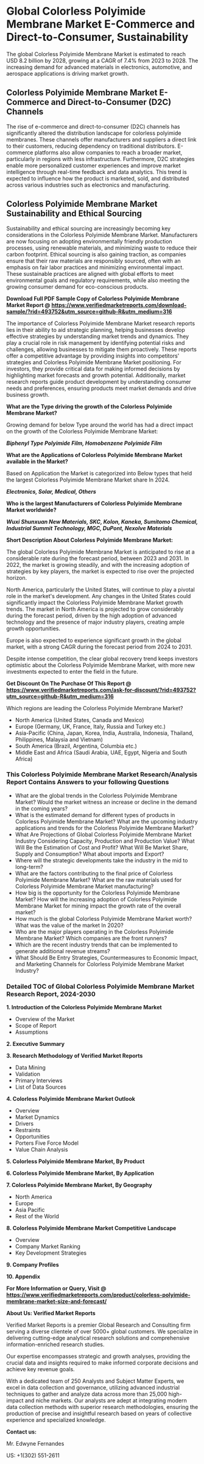 <h1>Global Colorless Polyimide Membrane Market E-Commerce and Direct-to-Consumer, Sustainability</h1><p class=""><p>The global Colorless Polyimide Membrane Market is estimated to reach USD 8.2 billion by 2028, growing at a CAGR of 7.4% from 2023 to 2028. The increasing demand for advanced materials in electronics, automotive, and aerospace applications is driving market growth.</p><h2>Colorless Polyimide Membrane Market E-Commerce and Direct-to-Consumer (D2C) Channels</h2><p>The rise of e-commerce and direct-to-consumer (D2C) channels has significantly altered the distribution landscape for colorless polyimide membranes. These channels offer manufacturers and suppliers a direct link to their customers, reducing dependency on traditional distributors. E-commerce platforms also allow companies to reach a broader market, particularly in regions with less infrastructure. Furthermore, D2C strategies enable more personalized customer experiences and improve market intelligence through real-time feedback and data analytics. This trend is expected to influence how the product is marketed, sold, and distributed across various industries such as electronics and manufacturing.</p><h2>Colorless Polyimide Membrane Market Sustainability and Ethical Sourcing</h2><p>Sustainability and ethical sourcing are increasingly becoming key considerations in the Colorless Polyimide Membrane Market. Manufacturers are now focusing on adopting environmentally friendly production processes, using renewable materials, and minimizing waste to reduce their carbon footprint. Ethical sourcing is also gaining traction, as companies ensure that their raw materials are responsibly sourced, often with an emphasis on fair labor practices and minimizing environmental impact. These sustainable practices are aligned with global efforts to meet environmental goals and regulatory requirements, while also meeting the growing consumer demand for eco-conscious products.</p></p><p class=""><strong>Download Full PDF Sample Copy of Colorless Polyimide Membrane Market Report @ <a href="https://www.verifiedmarketreports.com/download-sample/?rid=493752&utm_source=github-R&utm_medium=316" target="_blank">https://www.verifiedmarketreports.com/download-sample/?rid=493752&utm_source=github-R&utm_medium=316</a></strong></p><p>The importance of&nbsp;Colorless Polyimide Membrane Market research reports lies in their ability to aid strategic planning, helping businesses develop effective strategies by understanding market trends and dynamics. They play a crucial role in risk management by identifying potential risks and challenges, allowing businesses to mitigate them proactively. These reports offer a competitive advantage by providing insights into competitors' strategies and Colorless Polyimide Membrane Market positioning. For investors, they provide critical data for making informed decisions by highlighting market forecasts and growth potential. Additionally, market research reports guide product development by understanding consumer needs and preferences, ensuring products meet market demands and drive business growth.</p><p><strong>What are the&nbsp;Type driving the growth of the Colorless Polyimide Membrane Market?</strong></p><p id="" class="">Growing demand for below Type around the world has had a direct impact on the growth of the Colorless Polyimide Membrane Market:</p><p class=""><em><strong>Biphenyl Type Polyimide Film, Homobenzene Polyimide Film</strong></em></p><p class=""><strong>What are the&nbsp;Applications&nbsp;of Colorless Polyimide Membrane Market available in the Market?</strong></p><p id="" class="">Based on Application the Market is categorized into Below types that held the largest Colorless Polyimide Membrane Market share In 2024.</p><p class=""><em><strong>Electronics, Solar, Medical, Others</strong></em></p><p class=""><strong>Who is the largest Manufacturers of Colorless Polyimide Membrane Market worldwide?</strong></p><p><em><strong>Wuxi Shunxuan New Materials, SKC, Kolon, Kaneka, Sumitomo Chemical, Industrial Summit Technology, MGC, DuPont, Nexolve Materials</strong></em></p><p id="" class=""><strong>Short Description About Colorless Polyimide Membrane Market:</strong></p><p>The global Colorless Polyimide Membrane Market is anticipated to rise at a considerable rate during the forecast period, between 2023 and 2031. In 2022, the market is growing steadily, and with the increasing adoption of strategies by key players, the market is expected to rise over the projected horizon.</p><p>North America, particularly the United States, will continue to play a pivotal role in the market's development. Any changes in the United States could significantly impact the Colorless Polyimide Membrane Market growth trends. The market in North America is projected to grow considerably during the forecast period, driven by the high adoption of advanced technology and the presence of major industry players, creating ample growth opportunities.</p><p>Europe is also expected to experience significant growth in the global market, with a strong CAGR during the forecast period from 2024 to 2031.</p><p>Despite intense competition, the clear global recovery trend keeps investors optimistic about the Colorless Polyimide Membrane Market, with more new investments expected to enter the field in the future.</p><p id="" class=""><strong>Get Discount On The Purchase Of This Report @ <a href="https://www.verifiedmarketreports.com/ask-for-discount/?rid=493752?utm_source=github-R&utm_medium=316" target="_blank">https://www.verifiedmarketreports.com/ask-for-discount/?rid=493752?utm_source=github-R&utm_medium=316</a></strong></p><p class="">Which regions are leading the Colorless Polyimide Membrane Market?</p><ul><li>North America (United States, Canada and Mexico)</li><li>Europe (Germany, UK, France, Italy, Russia and Turkey etc.)</li><li>Asia-Pacific (China, Japan, Korea, India, Australia, Indonesia, Thailand, Philippines, Malaysia and Vietnam)</li><li>South America (Brazil, Argentina, Columbia etc.)</li><li>Middle East and Africa (Saudi Arabia, UAE, Egypt, Nigeria and South Africa)</li></ul><h3 id="" class="">This Colorless Polyimide Membrane Market Research/Analysis Report Contains Answers to your following Questions</h3><ul><li>What are the global trends in the Colorless Polyimide Membrane Market? Would the market witness an increase or decline in the demand in the coming years?</li><li>What is the estimated demand for different types of products in Colorless Polyimide Membrane Market? What are the upcoming industry applications and trends for the Colorless Polyimide Membrane Market?</li><li>What Are Projections of Global Colorless Polyimide Membrane Market Industry Considering Capacity, Production and Production Value? What Will Be the Estimation of Cost and Profit? What Will Be Market Share, Supply and Consumption? What about imports and Export?</li><li>Where will the strategic developments take the industry in the mid to long-term?</li><li>What are the factors contributing to the final price of Colorless Polyimide Membrane Market? What are the raw materials used for Colorless Polyimide Membrane Market manufacturing?</li><li>How big is the opportunity for the Colorless Polyimide Membrane Market? How will the increasing adoption of Colorless Polyimide Membrane Market for mining impact the growth rate of the overall market?</li><li>How much is the global Colorless Polyimide Membrane Market worth? What was the value of the market In 2020?</li><li>Who are the major players operating in the Colorless Polyimide Membrane Market? Which companies are the front runners?</li><li>Which are the recent industry trends that can be implemented to generate additional revenue streams?</li><li>What Should Be Entry Strategies, Countermeasures to Economic Impact, and Marketing Channels for Colorless Polyimide Membrane Market Industry?</li></ul><h3 id="" class="">Detailed TOC of Global Colorless Polyimide Membrane Market Research Report, 2024-2030</h3><p id="" class=""><strong>1. Introduction of the Colorless Polyimide Membrane Market</strong></p><ul><li>Overview of the Market</li><li>Scope of Report</li><li>Assumptions</li></ul><p id="" class=""><strong>2. Executive Summary</strong></p><p id="" class=""><strong>3. Research Methodology of Verified Market Reports</strong></p><ul><li>Data Mining</li><li>Validation</li><li>Primary Interviews</li><li>List of Data Sources</li></ul><p id="" class=""><strong>4. Colorless Polyimide Membrane Market Outlook</strong></p><ul><li>Overview</li><li>Market Dynamics</li><li>Drivers</li><li>Restraints</li><li>Opportunities</li><li>Porters Five Force Model</li><li>Value Chain Analysis</li></ul><p id="" class=""><strong>5. Colorless Polyimide Membrane Market, By Product</strong></p><p id="" class=""><strong>6. Colorless Polyimide Membrane Market, By Application</strong></p><p id="" class=""><strong>7. Colorless Polyimide Membrane Market, By Geography</strong></p><ul><li>North America</li><li>Europe</li><li>Asia Pacific</li><li>Rest of the World</li></ul><p id="" class=""><strong>8. Colorless Polyimide Membrane Market Competitive Landscape</strong></p><ul><li>Overview</li><li>Company Market Ranking</li><li>Key Development Strategies</li></ul><p id="" class=""><strong>9. Company Profiles</strong></p><p id="" class=""><strong>10. Appendix</strong></p><p id="" class=""><strong>For More Information or Query, Visit @ <a href="https://www.verifiedmarketreports.com/product/colorless-polyimide-membrane-market-size-and-forecast/" target="_blank">https://www.verifiedmarketreports.com/product/colorless-polyimide-membrane-market-size-and-forecast/</a></strong></p><p id="" class=""><strong>About Us: Verified Market Reports</strong></p><p id="" class="">Verified Market Reports is a premier Global Research and Consulting firm serving a diverse clientele of over 5000+ global customers. We specialize in delivering cutting-edge analytical research solutions and comprehensive information-enriched research studies.</p><p id="" class="">Our expertise encompasses strategic and growth analyses, providing the crucial data and insights required to make informed corporate decisions and achieve key revenue goals.</p><p id="" class="">With a dedicated team of 250 Analysts and Subject Matter Experts, we excel in data collection and governance, utilizing advanced industrial techniques to gather and analyze data across more than 25,000 high-impact and niche markets. Our analysts are adept at integrating modern data collection methods with superior research methodologies, ensuring the production of precise and insightful research based on years of collective experience and specialized knowledge.</p><p id="" class=""><strong>Contact us:</strong></p><p id="" class="">Mr. Edwyne Fernandes</p><p id="" class="">US: +1(302) 551-2611</p>